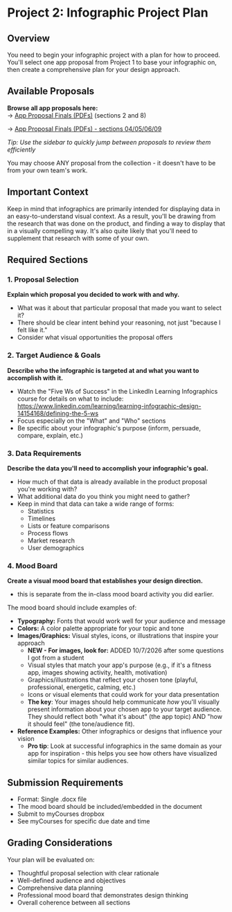 # Project 2: Infographic Project Plan

## Overview
You need to begin your infographic project with a plan for how to proceed. You'll select one app proposal from Project 1 to base your infographic on, then create a comprehensive plan for your design approach.

## Available Proposals
**Browse all app proposals here:**  
→ [App Proposal Finals (PDFs)](https://github.com/jptweb/IGME-110-Fall-2025/tree/main/documents/app-proposal-finals) (sections 2 and 8)

→ [App Proposal Finals (PDFs) - sections 04/05/06/09](https://github.com/tonethar/IGME-110-Fall-2025/tree/main/documents/_app-proposal-finals)




*Tip: Use the sidebar to quickly jump between proposals to review them efficiently*

You may choose ANY proposal from the collection - it doesn't have to be from your own team's work.

## Important Context
Keep in mind that infographics are primarily intended for displaying data in an easy-to-understand visual context. As a result, you'll be drawing from the research that was done on the product, and finding a way to display that in a visually compelling way. It's also quite likely that you'll need to supplement that research with some of your own.

## Required Sections

### 1. Proposal Selection
**Explain which proposal you decided to work with and why.**
- What was it about that particular proposal that made you want to select it? 
- There should be clear intent behind your reasoning, not just "because I felt like it."
- Consider what visual opportunities the proposal offers

### 2. Target Audience & Goals
**Describe who the infographic is targeted at and what you want to accomplish with it.**
- Watch the "Five Ws of Success" in the LinkedIn Learning Infographics course for details on what to include: https://www.linkedin.com/learning/learning-infographic-design-14154168/defining-the-5-ws
- Focus especially on the "What" and "Who" sections
- Be specific about your infographic's purpose (inform, persuade, compare, explain, etc.)

### 3. Data Requirements
**Describe the data you'll need to accomplish your infographic's goal.**
- How much of that data is already available in the product proposal you're working with?
- What additional data do you think you might need to gather?
- Keep in mind that data can take a wide range of forms:
  - Statistics
  - Timelines
  - Lists or feature comparisons
  - Process flows
  - Market research
  - User demographics

### 4. Mood Board
**Create a visual mood board that establishes your design direction.**
- this is separate from the in-class mood board activity you did earlier.

The mood board should include examples of:
- **Typography:** Fonts that would work well for your audience and message
- **Colors:** A color palette appropriate for your topic and tone
- **Images/Graphics:** Visual styles, icons, or illustrations that inspire your approach
  - **NEW - For images, look for:** ADDED 10/7/2026 after some questions I got from a student
  - Visual styles that match your app's purpose (e.g., if it's a fitness app, images showing activity, health, motivation)
  - Graphics/illustrations that reflect your chosen tone (playful, professional, energetic, calming, etc.)
  - Icons or visual elements that could work for your data presentation
  - **The key**: Your images should help communicate *how* you'll visually present information about your chosen app to your target audience. They should reflect both "what it's about" (the app topic) AND "how it should feel" (the tone/audience fit).
- **Reference Examples:** Other infographics or designs that influence your vision
  - **Pro tip**: Look at successful infographics in the same domain as your app for inspiration - this helps you see how others have visualized similar topics for similar audiences.


## Submission Requirements
- Format: Single .docx file
- The mood board should be included/embedded in the document
- Submit to myCourses dropbox
- See myCourses for specific due date and time

## Grading Considerations
Your plan will be evaluated on:
- Thoughtful proposal selection with clear rationale
- Well-defined audience and objectives
- Comprehensive data planning
- Professional mood board that demonstrates design thinking
- Overall coherence between all sections
